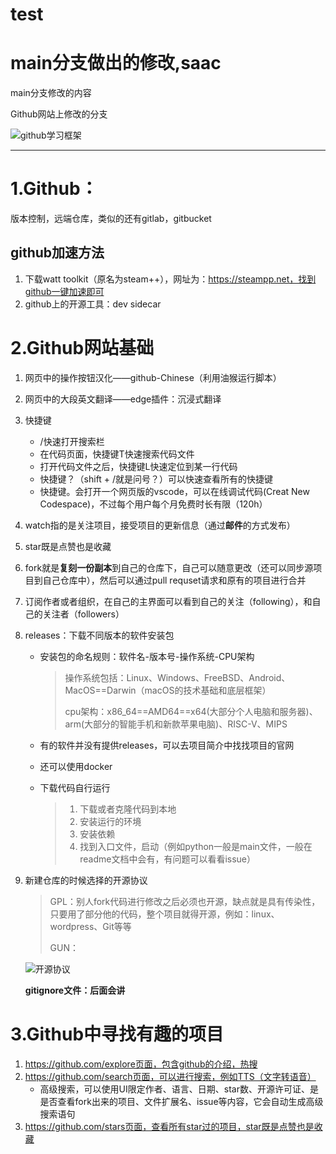 # test

# main分支做出的修改,saac


main分支修改的内容

Github网站上修改的分支


![github学习框架](https://gitee.com/shell101/picgo/raw/master/markdown/Blogs/github学习框架_20250108_1001.png)

---

# 1.Github：

版本控制，远端仓库，类似的还有gitlab，gitbucket

## github加速方法

1. 下载watt toolkit（原名为steam++），网址为：https://steampp.net，找到github一键加速即可
2. github上的开源工具：dev sidecar

# 2.Github网站基础

1. 网页中的操作按钮汉化——github-Chinese（利用油猴运行脚本）

2. 网页中的大段英文翻译——edge插件：沉浸式翻译

3. 快捷键

   - /快速打开搜索栏
   - 在代码页面，快捷键T快速搜索代码文件
   - 打开代码文件之后，快捷键L快速定位到某一行代码
   - 快捷键？（shift + /就是问号？）可以快速查看所有的快捷键
   - 快捷键。会打开一个网页版的vscode，可以在线调试代码(Creat New Codespace)，不过每个用户每个月免费时长有限（120h）

4. watch指的是关注项目，接受项目的更新信息（通过**邮件**的方式发布）

5. star既是点赞也是收藏

6. fork就是**复刻一份副本**到自己的仓库下，自己可以随意更改（还可以同步源项目到自己仓库中），然后可以通过pull requset请求和原有的项目进行合并

7. 订阅作者或者组织，在自己的主界面可以看到自己的关注（following），和自己的关注者（followers）

8. releases：下载不同版本的软件安装包

   - 安装包的命名规则：软件名-版本号-操作系统-CPU架构

     > 操作系统包括：Linux、Windows、FreeBSD、Android、MacOS==Darwin（macOS的技术基础和底层框架）
     >
     > cpu架构：x86_64==AMD64==x64(大部分个人电脑和服务器)、arm(大部分的智能手机和新款苹果电脑)、RISC-V、MIPS

   - 有的软件并没有提供releases，可以去项目简介中找找项目的官网

   - 还可以使用docker

   - 下载代码自行运行

     > 1. 下载或者克隆代码到本地
     > 2. 安装运行的环境
     > 3. 安装依赖
     > 4. 找到入口文件，启动（例如python一般是main文件，一般在readme文档中会有，有问题可以看看issue）

9. 新建仓库的时候选择的开源协议

   > GPL：别人fork代码进行修改之后必须也开源，缺点就是具有传染性，只要用了部分他的代码，整个项目就得开源，例如：linux、wordpress、Git等等
   >
   > GUN：
   >
   > 

   ![开源协议](https://gitee.com/shell101/picgo/raw/master/markdown/Blogs/开源协议_20250108_2303.png)

   **gitignore文件：后面会讲**

# 3.Github中寻找有趣的项目

1. https://github.com/explore页面，包含github的介绍，热搜
2. https://github.com/search页面，可以进行搜索，例如TTS（文字转语音）
   - 高级搜索，可以使用UI限定作者、语言、日期、star数、开源许可证、是是否查看fork出来的项目、文件扩展名、issue等内容，它会自动生成高级搜索语句
3. https://github.com/stars页面，查看所有star过的项目，star既是点赞也是收藏

